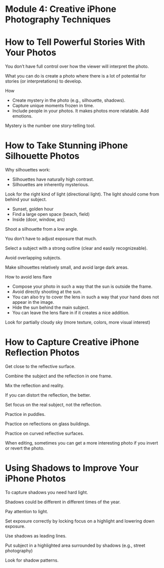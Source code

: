 # Module 4: Creative iPhone Photography Techniques

# How to Tell Powerful Stories With Your Photos

You don’t have full control over how the viewer will interpret the photo.

What you can do is create a photo where there is a lot of potential for stories (or interpretations) to develop.

How

- Create mystery in the photo (e.g., silhouette, shadows).
- Capture unique moments frozen in time.
- Include people in your photos. It makes photos more relatable. Add emotions.

Mystery is the number one story-telling tool.

# How to Take Stunning iPhone Silhouette Photos

Why silhouettes work:

- Silhouettes have naturally high contrast.
- Silhouettes are inherently mysterious.

Look for the right kind of light (directional light). The light should come from behind your subject.

- Sunset, golden hour
- Find a large open space (beach, field)
- Inside (door, window, arc)

Shoot a silhouette from a low angle.

You don’t have to adjust exposure that much.

Select a subject with a strong outline (clear and easily recognizeable).

Avoid overlapping subjects.

Make silhouettes relatively small, and avoid large dark areas.

How to avoid lens flare

- Compose your photo in such a way that the sun is outside the frame.
- Avoid directly shooting at the sun.
- You can also try to cover the lens in such a way that your hand does not appear in the image.
- Hide the sun behind the main subject.
- You can leave the lens flare in if it creates a nice addition.

Look for partially cloudy sky (more texture, colors, more visual interest)

# How to Capture Creative iPhone Reflection Photos

Get close to the reflective surface.

Combine the subject and the reflection in one frame.

Mix the reflection and reality.

If you can distort the reflection, the better.

Set focus on the real subject, not the reflection.

Practice in puddles.

Practice on reflections on glass buildings.

Practice on curved reflective surfaces.

When editing, sometimes you can get a more interesting photo if you invert or revert the photo.

# Using Shadows to Improve Your iPhone Photos

To capture shadows you need hard light.

Shadows could be different in different times of the year.

Pay attention to light.

Set exposure correctly by locking focus on a highlight and lowering down exposure.

Use shadows as leading lines.

Put subject in a highlighted area surrounded by shadows (e.g., street photography)

Look for shadow patterns.

